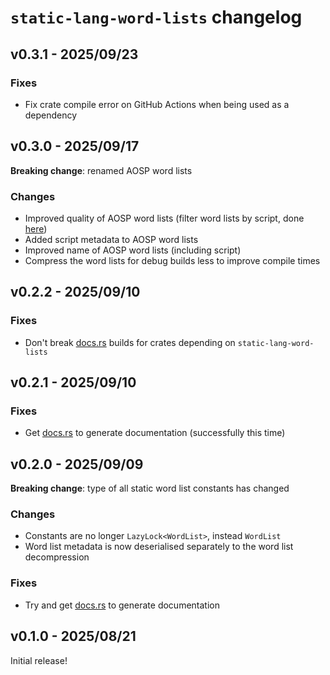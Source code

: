 # `static-lang-word-lists` changelog

## v0.3.1 - 2025/09/23

### Fixes

- Fix crate compile error on GitHub Actions when being used as a dependency

## v0.3.0 - 2025/09/17

**Breaking change**: renamed AOSP word lists

### Changes

- Improved quality of AOSP word lists (filter word lists by script, done [here](https://github.com/googlefonts/aosp-test-texts/pull/10))
- Added script metadata to AOSP word lists
- Improved name of AOSP word lists (including script)
- Compress the word lists for debug builds less to improve compile times

## v0.2.2 - 2025/09/10

### Fixes

- Don't break [docs.rs] builds for crates depending on `static-lang-word-lists`

## v0.2.1 - 2025/09/10

### Fixes

- Get [docs.rs] to generate documentation (successfully this time)

## v0.2.0 - 2025/09/09

**Breaking change**: type of all static word list constants has changed

### Changes

- Constants are no longer `LazyLock<WordList>`, instead `WordList`
- Word list metadata is now deserialised separately to the word list decompression

### Fixes

- Try and get [docs.rs] to generate documentation

## v0.1.0 - 2025/08/21

Initial release!

[docs.rs]: https://docs.rs/static-lang-word-lists
